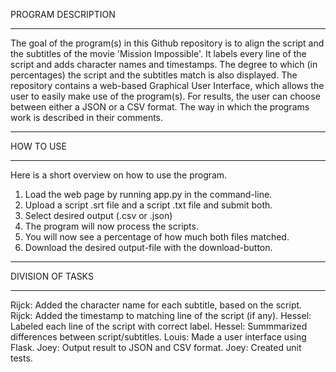 PROGRAM DESCRIPTION
_______________________________________________________________________

The goal of the program(s) in this Github repository is to align the script and the subtitles of the movie 'Mission Impossible'. It labels every line of the script and adds character names and timestamps. The degree to which (in percentages) the script and the subtitles match is also displayed. The repository contains a web-based Graphical User Interface, which allows the user to easily make use of the program(s). For results, the user can choose between either a JSON or a CSV format. The way in which the programs work is described in their comments. 

_______________________________________________________________________

HOW TO USE
_______________________________________________________________________

Here is a short overview on how to use the program.

1) Load the web page by running app.py in the command-line.
2) Upload a script .srt file and a script .txt file and submit both.
3) Select desired output (.csv or .json)
4) The program will now process the scripts.
5) You will now see a percentage of how much both files matched.
6) Download the desired output-file with the download-button.


_______________________________________________________________________

DIVISION OF TASKS
_______________________________________________________________________

Rijck: Added the character name for each subtitle, based on the script.
Rijck: Added the timestamp to matching line of the script (if any).
Hessel: Labeled each line of the script with correct label.
Hessel: Summmarized differences between script/subtitles.
Louis: Made a user interface using Flask.
Joey: Output result to JSON and CSV format.
Joey: Created unit tests.

